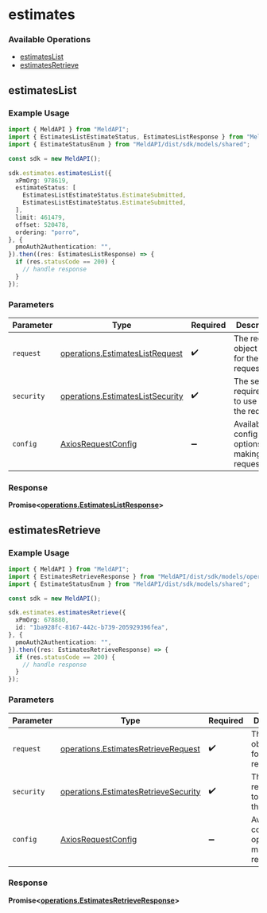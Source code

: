 # estimates

### Available Operations

* [estimatesList](#estimateslist)
* [estimatesRetrieve](#estimatesretrieve)

## estimatesList

### Example Usage

```typescript
import { MeldAPI } from "MeldAPI";
import { EstimatesListEstimateStatus, EstimatesListResponse } from "MeldAPI/dist/sdk/models/operations";
import { EstimateStatusEnum } from "MeldAPI/dist/sdk/models/shared";

const sdk = new MeldAPI();

sdk.estimates.estimatesList({
  xPmOrg: 978619,
  estimateStatus: [
    EstimatesListEstimateStatus.EstimateSubmitted,
    EstimatesListEstimateStatus.EstimateSubmitted,
  ],
  limit: 461479,
  offset: 520478,
  ordering: "porro",
}, {
  pmoAuth2Authentication: "",
}).then((res: EstimatesListResponse) => {
  if (res.statusCode == 200) {
    // handle response
  }
});
```

### Parameters

| Parameter                                                                            | Type                                                                                 | Required                                                                             | Description                                                                          |
| ------------------------------------------------------------------------------------ | ------------------------------------------------------------------------------------ | ------------------------------------------------------------------------------------ | ------------------------------------------------------------------------------------ |
| `request`                                                                            | [operations.EstimatesListRequest](../../models/operations/estimateslistrequest.md)   | :heavy_check_mark:                                                                   | The request object to use for the request.                                           |
| `security`                                                                           | [operations.EstimatesListSecurity](../../models/operations/estimateslistsecurity.md) | :heavy_check_mark:                                                                   | The security requirements to use for the request.                                    |
| `config`                                                                             | [AxiosRequestConfig](https://axios-http.com/docs/req_config)                         | :heavy_minus_sign:                                                                   | Available config options for making requests.                                        |


### Response

**Promise<[operations.EstimatesListResponse](../../models/operations/estimateslistresponse.md)>**


## estimatesRetrieve

### Example Usage

```typescript
import { MeldAPI } from "MeldAPI";
import { EstimatesRetrieveResponse } from "MeldAPI/dist/sdk/models/operations";
import { EstimateStatusEnum } from "MeldAPI/dist/sdk/models/shared";

const sdk = new MeldAPI();

sdk.estimates.estimatesRetrieve({
  xPmOrg: 678880,
  id: "1ba928fc-8167-442c-b739-205929396fea",
}, {
  pmoAuth2Authentication: "",
}).then((res: EstimatesRetrieveResponse) => {
  if (res.statusCode == 200) {
    // handle response
  }
});
```

### Parameters

| Parameter                                                                                    | Type                                                                                         | Required                                                                                     | Description                                                                                  |
| -------------------------------------------------------------------------------------------- | -------------------------------------------------------------------------------------------- | -------------------------------------------------------------------------------------------- | -------------------------------------------------------------------------------------------- |
| `request`                                                                                    | [operations.EstimatesRetrieveRequest](../../models/operations/estimatesretrieverequest.md)   | :heavy_check_mark:                                                                           | The request object to use for the request.                                                   |
| `security`                                                                                   | [operations.EstimatesRetrieveSecurity](../../models/operations/estimatesretrievesecurity.md) | :heavy_check_mark:                                                                           | The security requirements to use for the request.                                            |
| `config`                                                                                     | [AxiosRequestConfig](https://axios-http.com/docs/req_config)                                 | :heavy_minus_sign:                                                                           | Available config options for making requests.                                                |


### Response

**Promise<[operations.EstimatesRetrieveResponse](../../models/operations/estimatesretrieveresponse.md)>**


